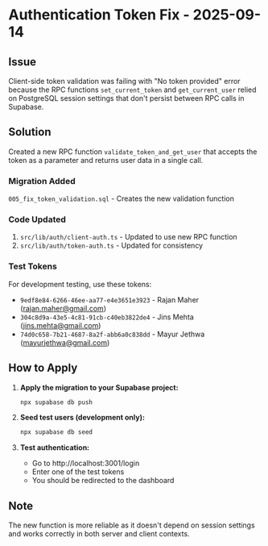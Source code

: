 # Authentication Token Fix - 2025-09-14

## Issue
Client-side token validation was failing with "No token provided" error because the RPC functions `set_current_token` and `get_current_user` relied on PostgreSQL session settings that don't persist between RPC calls in Supabase.

## Solution
Created a new RPC function `validate_token_and_get_user` that accepts the token as a parameter and returns user data in a single call.

### Migration Added
`005_fix_token_validation.sql` - Creates the new validation function

### Code Updated
1. `src/lib/auth/client-auth.ts` - Updated to use new RPC function
2. `src/lib/auth/token-auth.ts` - Updated for consistency

### Test Tokens
For development testing, use these tokens:
- `9edf8e84-6266-46ee-aa77-e4e3651e3923` - Rajan Maher (rajan.maher@gmail.com)
- `304c8d9a-43e5-4c81-91cb-c40eb3822de4` - Jins Mehta (jins.mehta@gmail.com)
- `74d0c658-7b21-4687-8a2f-abb6a0c838dd` - Mayur Jethwa (mayurjethwa@gmail.com)

## How to Apply

1. **Apply the migration to your Supabase project:**
   ```bash
   npx supabase db push
   ```

2. **Seed test users (development only):**
   ```bash
   npx supabase db seed
   ```

3. **Test authentication:**
   - Go to http://localhost:3001/login
   - Enter one of the test tokens
   - You should be redirected to the dashboard

## Note
The new function is more reliable as it doesn't depend on session settings and works correctly in both server and client contexts.